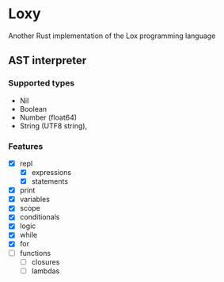# Loxy
Another Rust implementation of the Lox programming language

## AST interpreter
### Supported types
- Nil
- Boolean
- Number (float64)
- String (UTF8 string),

### Features
- [x] repl
  - [x] expressions
  - [x] statements
- [x] print
- [x] variables
- [x] scope
- [x] conditionals
- [x] logic
- [x] while
- [x] for
- [ ] functions
  - [ ] closures
  - [ ] lambdas
